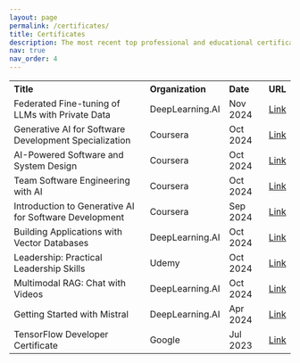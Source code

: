 ```yaml
---
layout: page
permalink: /certificates/
title: Certificates
description: The most recent top professional and educational certificates is listed.
nav: true
nav_order: 4
---
```


<table style="width: 100%; border-collapse: collapse;">
  <tr>
    <th style="text-align: left;">Title</th>
    <th style="text-align: left;">Organization</th>
    <th style="text-align: left;">Date</th>
    <th style="text-align: right;">URL</th>
  </tr>
  <tr>
    <td>Federated Fine-tuning of LLMs with Private Data</td>
    <td>DeepLearning.AI</td>
    <td>Nov 2024</td>
    <td style="text-align: right;"><a href="https://learn.deeplearning.ai/accomplishments/528db559-d7f0-4615-93ec-b3e5a19200fd" target="_blank">Link</a></td>
  </tr>
  <tr>
    <td>Generative AI for Software Development Specialization</td>
    <td>Coursera</td>
    <td>Oct 2024</td>
    <td style="text-align: right;"><a href="https://www.coursera.org/account/accomplishments/specialization/ZEGUDMHSWGNN" target="_blank">Link</a></td>
  </tr>
  <tr>
    <td>AI-Powered Software and System Design</td>
    <td>Coursera</td>
    <td>Oct 2024</td>
    <td style="text-align: right;"><a href="https://www.coursera.org/account/accomplishments/verify/QVCNCXNPO4VY" target="_blank">Link</a></td>
  </tr>
  <tr>
    <td>Team Software Engineering with AI</td>
    <td>Coursera</td>
    <td>Oct 2024</td>
    <td style="text-align: right;"><a href="https://www.coursera.org/account/accomplishments/verify/5IIEQYJ5OBKF" target="_blank">Link</a></td>
  </tr>
  <tr>
    <td>Introduction to Generative AI for Software Development</td>
    <td>Coursera</td>
    <td>Sep 2024</td>
    <td style="text-align: right;"><a href="https://www.coursera.org/account/accomplishments/verify/HO5VGO7WO314" target="_blank">Link</a></td>
  </tr>
  <tr>
    <td>Building Applications with Vector Databases</td>
    <td>DeepLearning.AI</td>
    <td>Oct 2024</td>
    <td style="text-align: right;"><a href="https://learn.deeplearning.ai/accomplishments/6078c7fb-bbdd-4950-8a1a-b51996ba2a7f" target="_blank">Link</a></td>
  </tr>
  <tr>
    <td>Leadership: Practical Leadership Skills</td>
    <td>Udemy</td>
    <td>Oct 2024</td>
    <td style="text-align: right;"><a href="https://udemy-certificate.s3.amazonaws.com/pdf/UC-3a6d94a3-b9c3-4d97-8226-90d2c1b91131.pdf" target="_blank">Link</a></td>
  </tr>
  <tr>
    <td>Multimodal RAG: Chat with Videos</td>
    <td>DeepLearning.AI</td>
    <td>Oct 2024</td>
    <td style="text-align: right;"><a href="https://learn.deeplearning.ai/accomplishments/0f2487d0-b912-41aa-9b9a-1e8655508cc5" target="_blank">Link</a></td>
  </tr>
  <tr>
    <td>Getting Started with Mistral</td>
    <td>DeepLearning.AI</td>
    <td>Apr 2024</td>
    <td style="text-align: right;"><a href="https://learn.deeplearning.ai/accomplishments/4c5c4b19-7206-4b5b-9ae1-a44523718066?usp=sharing" target="_blank">Link</a></td>
  </tr>
  <tr>
    <td>TensorFlow Developer Certificate</td>
    <td>Google</td>
    <td>Jul 2023</td>
    <td style="text-align: right;"><a href="https://www.credential.net/10851b80-60a6-4fc8-b807-43cb25b378d1#gs.gla8y6" target="_blank">Link</a></td>
  </tr>

  <!-- Add more certificates as needed -->
</table>
